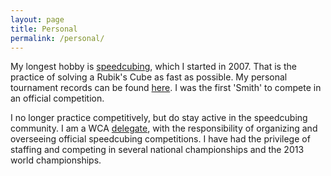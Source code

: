 ```yaml
---
layout: page
title: Personal
permalink: /personal/
---
```


My longest hobby is [speedcubing](http://en.wikipedia.org/wiki/Speedcubing),
which I started in 2007. That is the practice of solving a Rubik's Cube as
fast as possible. My personal tournament records can be found
[here](http://www.worldcubeassociation.org/results/p.php?i=2008SMIT01). I was
the first 'Smith' to compete in an official competition.


I no longer practice competitively, but do stay active in the speedcubing
community. I am a WCA
[delegate](https://www.worldcubeassociation.org/delegates), with the
responsibility of organizing and overseeing official speedcubing competitions.
I have had the privilege of staffing and competing in several national
championships and the 2013 world championships.
